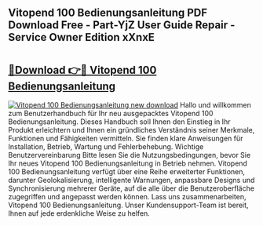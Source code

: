 ## Vitopend 100 Bedienungsanleitung PDF Download Free - Part-YjZ User Guide Repair - Service Owner Edition xXnxE

# <h2><a href="http://df0q9r.blite.top/?on=Vitopend+100+Bedienungsanleitung">🔗Download 👉🔴 Vitopend 100 Bedienungsanleitung</a></h2>

[![Vitopend 100 Bedienungsanleitung new download](https://i.imgur.com/lujVjoI.png)](http://df0q9r.blite.top/?on=Vitopend+100+Bedienungsanleitung)
Hallo und willkommen zum Benutzerhandbuch für Ihr neu ausgepacktes Vitopend 100 Bedienungsanleitung. Dieses Handbuch soll Ihnen den Einstieg in Ihr Produkt erleichtern und Ihnen ein gründliches Verständnis seiner Merkmale, Funktionen und Fähigkeiten vermitteln. Sie finden klare Anweisungen für Installation, Betrieb, Wartung und Fehlerbehebung. Wichtige Benutzervereinbarung Bitte lesen Sie die Nutzungsbedingungen, bevor Sie Ihr neues Vitopend 100 Bedienungsanleitung in Betrieb nehmen. Vitopend 100 Bedienungsanleitung verfügt über eine Reihe erweiterter Funktionen, darunter Geolokalisierung, intelligente Warnungen, anpassbare Designs und Synchronisierung mehrerer Geräte, auf die alle über die Benutzeroberfläche zugegriffen und angepasst werden können. Lass uns zusammenarbeiten, Vitopend 100 Bedienungsanleitung. Unser Kundensupport-Team ist bereit, Ihnen auf jede erdenkliche Weise zu helfen.
